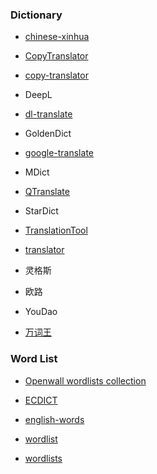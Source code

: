 ### Dictionary

- [chinese-xinhua](https://github.com/pwxcoo/chinese-xinhua)

- [CopyTranslator](https://github.com/CopyTranslator/CopyTranslator)

- [copy-translator](https://github.com/zu1k/copy-translator)

- DeepL

- [dl-translate](https://github.com/xhlulu/dl-translate)

- GoldenDict

- [google-translate](https://github.com/MrS0m30n3/google-translate)

- MDict

- [QTranslate](https://quest-app.appspot.com/)

- StarDict

- [TranslationTool](https://github.com/Kybs0/TranslationTool)

- [translator](https://github.com/skywind3000/translator)

- 灵格斯

- 欧路

- YouDao

- [万词王](https://github.com/thunlp/WantWords)

### Word List

- [Openwall wordlists collection](https://www.openwall.com/wordlists/)

- [ECDICT](https://github.com/skywind3000/ECDICT)

- [english-words](https://github.com/dwyl/english-words)

- [wordlist](http://www-personal.umich.edu/~jlawler/wordlist)

- [wordlists](https://github.com/xajkep/wordlists)
